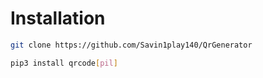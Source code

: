 # Installation
```bash
git clone https://github.com/Savin1play140/QrGenerator
```
```bash
pip3 install qrcode[pil]
```
